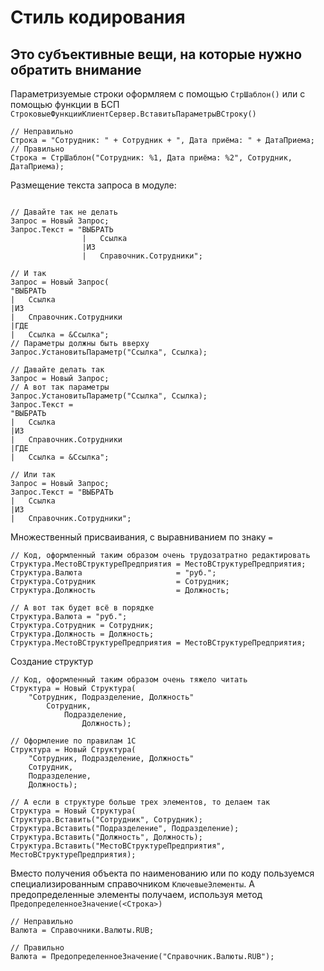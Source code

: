# Стиль кодирования

## Это субъективные вещи, на которые нужно обратить внимание

Параметризуемые строки оформляем с помощью `СтрШаблон()` или с помощью функции в БСП `СтроковыеФункцииКлиентСервер.ВставитьПараметрыВСтроку()`

```bsl
// Неправильно
Строка = "Сотрудник: " + Сотрудник + ", Дата приёма: " + ДатаПриема;
// Правильно
Строка = СтрШаблон("Сотрудник: %1, Дата приёма: %2", Сотрудник, ДатаПриема);
```

Размещение текста запроса в модуле:

```bsl

// Давайте так не делать
Запрос = Новый Запрос;
Запрос.Текст = "ВЫБРАТЬ
                |   Ссылка 
                |ИЗ
                |   Справочник.Сотрудники";

// И так
Запрос = Новый Запрос(
"ВЫБРАТЬ
|   Ссылка 
|ИЗ
|   Справочник.Сотрудники
|ГДЕ
|   Ссылка = &Ссылка";
// Параметры должны быть вверху
Запрос.УстановитьПараметр("Ссылка", Ссылка);

// Давайте делать так
Запрос = Новый Запрос;
// А вот так параметры
Запрос.УстановитьПараметр("Ссылка", Ссылка);
Запрос.Текст =
"ВЫБРАТЬ
|   Ссылка 
|ИЗ
|   Справочник.Сотрудники
|ГДЕ
|   Ссылка = &Ссылка";

// Или так
Запрос = Новый Запрос;
Запрос.Текст = "ВЫБРАТЬ
|   Ссылка 
|ИЗ
|   Справочник.Сотрудники";
```

Множественный присваивания, с выравниванием по знаку `=`

```bsl
// Код, оформленный таким образом очень трудозатратно редактировать
Структура.МестоВСтруктуреПредприятия = МестоВСтруктуреПредприятия;
Структура.Валюта                     = "руб.";
Структура.Сотрудник                  = Сотрудник;
Структура.Должность                  = Должность;

// А вот так будет всё в порядке
Структура.Валюта = "руб.";
Структура.Сотрудник = Сотрудник;
Структура.Должность = Должность;
Структура.МестоВСтруктуреПредприятия = МестоВСтруктуреПредприятия;

```

Создание структур

```bsl
// Код, оформленный таким образом очень тяжело читать
Структура = Новый Структура(
    "Сотрудник, Подразделение, Должность"
        Сотрудник,
            Подразделение,
                Должность);

// Оформление по правилам 1С
Структура = Новый Структура(
    "Сотрудник, Подразделение, Должность"
    Сотрудник,
    Подразделение,
    Должность);

// А если в структуре больше трех элементов, то делаем так
Структура = Новый Структура(
Структура.Вставить("Сотрудник", Сотрудник);
Структура.Вставить("Подразделение", Подразделение);
Структура.Вставить("Должность", Должность);
Структура.Вставить("МестоВСтруктуреПредприятия", МестоВСтруктуреПредприятия);
```

Вместо получения объекта по наименованию или по коду пользуемся специализированным справочником `КлючевыеЭлементы`. А предопределенные элементы получаем, используя метод `ПредопределенноеЗначение(<Строка>)`

```bsl
// Неправильно
Валюта = Справочники.Валюты.RUB;

// Правильно
Валюта = ПредопределенноеЗначение("Справочник.Валюты.RUB");
```
